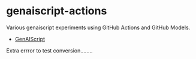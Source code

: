 # genaiscript-actions

Various genaiscript experiments using GitHub Actions and GitHub Models.

- [GenAIScript](https://microsoft.github.io/genaiscript)

Extra errror to test conversion........